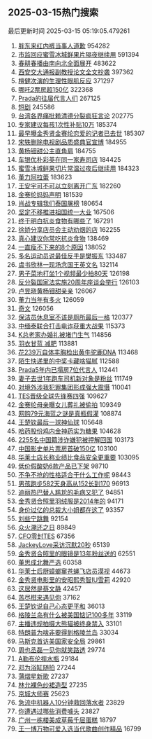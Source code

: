 ## 2025-03-15热门搜索 
最后更新时间 2025-03-15 05:19:05.479261 
1. [胖东来红内裤当事人道歉](https://s.weibo.com/weibo?q=%23%E8%83%96%E4%B8%9C%E6%9D%A5%E7%BA%A2%E5%86%85%E8%A3%A4%E5%BD%93%E4%BA%8B%E4%BA%BA%E9%81%93%E6%AD%89%23&t=31&band_rank=1&Refer=top) 954282
1. [市监回应蜜雪冰城鲜果片隔夜继续用](https://s.weibo.com/weibo?q=%23%E5%B8%82%E7%9B%91%E5%9B%9E%E5%BA%94%E8%9C%9C%E9%9B%AA%E5%86%B0%E5%9F%8E%E9%B2%9C%E6%9E%9C%E7%89%87%E9%9A%94%E5%A4%9C%E7%BB%A7%E7%BB%AD%E7%94%A8%23&t=31&band_rank=2&Refer=top) 591394
1. [春耕春播由南向北全面展开](https://s.weibo.com/weibo?q=%23%E6%98%A5%E8%80%95%E6%98%A5%E6%92%AD%E7%94%B1%E5%8D%97%E5%90%91%E5%8C%97%E5%85%A8%E9%9D%A2%E5%B1%95%E5%BC%80%23&t=31&band_rank=3&Refer=top) 483622
1. [西安交大通报副教授论文全文抄袭](https://s.weibo.com/weibo?q=%23%E8%A5%BF%E5%AE%89%E4%BA%A4%E5%A4%A7%E9%80%9A%E6%8A%A5%E5%89%AF%E6%95%99%E6%8E%88%E8%AE%BA%E6%96%87%E5%85%A8%E6%96%87%E6%8A%84%E8%A2%AD%23&t=31&band_rank=4&Refer=top) 397362
1. [檀健次演的生理性眼肌反应](https://s.weibo.com/weibo?q=%E6%AA%80%E5%81%A5%E6%AC%A1%E6%BC%94%E7%9A%84%E7%94%9F%E7%90%86%E6%80%A7%E7%9C%BC%E8%82%8C%E5%8F%8D%E5%BA%94&t=31&band_rank=5&Refer=top) 371297
1. [哪吒2票房超150亿](https://s.weibo.com/weibo?q=%23%E5%93%AA%E5%90%922%E7%A5%A8%E6%88%BF%E8%B6%85150%E4%BA%BF%23&t=31&band_rank=6&Refer=top) 322368
1. [Prada的往届代言人们](https://s.weibo.com/weibo?q=%23Prada%E7%9A%84%E5%BE%80%E5%B1%8A%E4%BB%A3%E8%A8%80%E4%BA%BA%E4%BB%AC%23&t=31&band_rank=7&Refer=top) 267125
1. [短剧](https://s.weibo.com/weibo?q=%E7%9F%AD%E5%89%A7&t=31&band_rank=8&Refer=top) 245586
1. [台湾各界痛批赖清德分裂疯狂言论](https://s.weibo.com/weibo?q=%23%E5%8F%B0%E6%B9%BE%E5%90%84%E7%95%8C%E7%97%9B%E6%89%B9%E8%B5%96%E6%B8%85%E5%BE%B7%E5%88%86%E8%A3%82%E7%96%AF%E7%8B%82%E8%A8%80%E8%AE%BA%23&t=31&band_rank=9&Refer=top) 202775
1. [专家建议每孩1次性补贴10万](https://s.weibo.com/weibo?q=%23%E4%B8%93%E5%AE%B6%E5%BB%BA%E8%AE%AE%E6%AF%8F%E5%AD%A91%E6%AC%A1%E6%80%A7%E8%A1%A5%E8%B4%B410%E4%B8%87%23&t=31&band_rank=10&Refer=top) 185374
1. [最早曝金秀贤金赛纶恋爱的记者已去世](https://s.weibo.com/weibo?q=%23%E6%9C%80%E6%97%A9%E6%9B%9D%E9%87%91%E7%A7%80%E8%B4%A4%E9%87%91%E8%B5%9B%E7%BA%B6%E6%81%8B%E7%88%B1%E7%9A%84%E8%AE%B0%E8%80%85%E5%B7%B2%E5%8E%BB%E4%B8%96%23&t=31&band_rank=11&Refer=top) 185307
1. [宋轶删除电视剧品质盛典官宣博](https://s.weibo.com/weibo?q=%23%E5%AE%8B%E8%BD%B6%E5%88%A0%E9%99%A4%E7%94%B5%E8%A7%86%E5%89%A7%E5%93%81%E8%B4%A8%E7%9B%9B%E5%85%B8%E5%AE%98%E5%AE%A3%E5%8D%9A%23&t=31&band_rank=12&Refer=top) 184955
1. [黄杨钿甜公主直角肩](https://s.weibo.com/weibo?q=%E9%BB%84%E6%9D%A8%E9%92%BF%E7%94%9C%E5%85%AC%E4%B8%BB%E7%9B%B4%E8%A7%92%E8%82%A9&t=31&band_rank=13&Refer=top) 184755
1. [车银优朴彩英在同一家寿司店](https://s.weibo.com/weibo?q=%23%E8%BD%A6%E9%93%B6%E4%BC%98%E6%9C%B4%E5%BD%A9%E8%8B%B1%E5%9C%A8%E5%90%8C%E4%B8%80%E5%AE%B6%E5%AF%BF%E5%8F%B8%E5%BA%97%23&t=31&band_rank=14&Refer=top) 184425
1. [蜜雪冰城鲜果切片常温过夜后继续用](https://s.weibo.com/weibo?q=%23%E8%9C%9C%E9%9B%AA%E5%86%B0%E5%9F%8E%E9%B2%9C%E6%9E%9C%E5%88%87%E7%89%87%E5%B8%B8%E6%B8%A9%E8%BF%87%E5%A4%9C%E5%90%8E%E7%BB%A7%E7%BB%AD%E7%94%A8%23&t=31&band_rank=15&Refer=top) 184323
1. [董力阿拉蕾](https://s.weibo.com/weibo?q=%E8%91%A3%E5%8A%9B%E9%98%BF%E6%8B%89%E8%95%BE&t=31&band_rank=16&Refer=top) 183623
1. [王安宇可不可以立刻离开广东](https://s.weibo.com/weibo?q=%E7%8E%8B%E5%AE%89%E5%AE%87%E5%8F%AF%E4%B8%8D%E5%8F%AF%E4%BB%A5%E7%AB%8B%E5%88%BB%E7%A6%BB%E5%BC%80%E5%B9%BF%E4%B8%9C&t=31&band_rank=17&Refer=top) 182260
1. [金赛纶妈妈声明](https://s.weibo.com/weibo?q=%23%E9%87%91%E8%B5%9B%E7%BA%B6%E5%A6%88%E5%A6%88%E5%A3%B0%E6%98%8E%23&t=31&band_rank=18&Refer=top) 181539
1. [肖战专辑我们泰国屠榜](https://s.weibo.com/weibo?q=%23%E8%82%96%E6%88%98%E4%B8%93%E8%BE%91%E6%88%91%E4%BB%AC%E6%B3%B0%E5%9B%BD%E5%B1%A0%E6%A6%9C%23&t=31&band_rank=19&Refer=top) 180654
1. [坚定不移推进祖国统一大业](https://s.weibo.com/weibo?q=%23%E5%9D%9A%E5%AE%9A%E4%B8%8D%E7%A7%BB%E6%8E%A8%E8%BF%9B%E7%A5%96%E5%9B%BD%E7%BB%9F%E4%B8%80%E5%A4%A7%E4%B8%9A%23&t=31&band_rank=20&Refer=top) 167506
1. [终于明白抗炎食物有哪些了](https://s.weibo.com/weibo?q=%23%E7%BB%88%E4%BA%8E%E6%98%8E%E7%99%BD%E6%8A%97%E7%82%8E%E9%A3%9F%E7%89%A9%E6%9C%89%E5%93%AA%E4%BA%9B%E4%BA%86%23&t=31&band_rank=21&Refer=top) 167291
1. [徐娇分享店员会主动劝烟的店](https://s.weibo.com/weibo?q=%23%E5%BE%90%E5%A8%87%E5%88%86%E4%BA%AB%E5%BA%97%E5%91%98%E4%BC%9A%E4%B8%BB%E5%8A%A8%E5%8A%9D%E7%83%9F%E7%9A%84%E5%BA%97%23&t=31&band_rank=22&Refer=top) 162255
1. [真心建议你常吃抗炎食物](https://s.weibo.com/weibo?q=%23%E7%9C%9F%E5%BF%83%E5%BB%BA%E8%AE%AE%E4%BD%A0%E5%B8%B8%E5%90%83%E6%8A%97%E7%82%8E%E9%A3%9F%E7%89%A9%23&t=31&band_rank=23&Refer=top) 138469
1. [一直瘦不下来的8个原因](https://s.weibo.com/weibo?q=%23%E4%B8%80%E7%9B%B4%E7%98%A6%E4%B8%8D%E4%B8%8B%E6%9D%A5%E7%9A%848%E4%B8%AA%E5%8E%9F%E5%9B%A0%23&t=31&band_rank=24&Refer=top) 138052
1. [多名运动员说最佳反手是樊振东](https://s.weibo.com/weibo?q=%23%E5%A4%9A%E5%90%8D%E8%BF%90%E5%8A%A8%E5%91%98%E8%AF%B4%E6%9C%80%E4%BD%B3%E5%8F%8D%E6%89%8B%E6%98%AF%E6%A8%8A%E6%8C%AF%E4%B8%9C%23&t=31&band_rank=25&Refer=top) 133487
1. [虞书欣林一现场念国王英文名](https://s.weibo.com/weibo?q=%E8%99%9E%E4%B9%A6%E6%AC%A3%E6%9E%97%E4%B8%80%E7%8E%B0%E5%9C%BA%E5%BF%B5%E5%9B%BD%E7%8E%8B%E8%8B%B1%E6%96%87%E5%90%8D&t=31&band_rank=26&Refer=top) 132114
1. [男子菜地打坐1个视频最少拍80天](https://s.weibo.com/weibo?q=%23%E7%94%B7%E5%AD%90%E8%8F%9C%E5%9C%B0%E6%89%93%E5%9D%901%E4%B8%AA%E8%A7%86%E9%A2%91%E6%9C%80%E5%B0%91%E6%8B%8D80%E5%A4%A9%23&t=31&band_rank=27&Refer=top) 126198
1. [反分裂国家法实施20周年座谈会举行](https://s.weibo.com/weibo?q=%23%E5%8F%8D%E5%88%86%E8%A3%82%E5%9B%BD%E5%AE%B6%E6%B3%95%E5%AE%9E%E6%96%BD20%E5%91%A8%E5%B9%B4%E5%BA%A7%E8%B0%88%E4%BC%9A%E4%B8%BE%E8%A1%8C%23&t=31&band_rank=28&Refer=top) 126103
1. [卢昱晓黄杨钿甜亲亲](https://s.weibo.com/weibo?q=%23%E5%8D%A2%E6%98%B1%E6%99%93%E9%BB%84%E6%9D%A8%E9%92%BF%E7%94%9C%E4%BA%B2%E4%BA%B2%23&t=31&band_rank=29&Refer=top) 126067
1. [董力当年有多火](https://s.weibo.com/weibo?q=%23%E8%91%A3%E5%8A%9B%E5%BD%93%E5%B9%B4%E6%9C%89%E5%A4%9A%E7%81%AB%23&t=31&band_rank=30&Refer=top) 126059
1. [奇文](https://s.weibo.com/weibo?q=%E5%A5%87%E6%96%87&t=31&band_rank=31&Refer=top) 126056
1. [保洁员休息室不该是厕所最后一格](https://s.weibo.com/weibo?q=%23%E4%BF%9D%E6%B4%81%E5%91%98%E4%BC%91%E6%81%AF%E5%AE%A4%E4%B8%8D%E8%AF%A5%E6%98%AF%E5%8E%95%E6%89%80%E6%9C%80%E5%90%8E%E4%B8%80%E6%A0%BC%23&t=31&band_rank=32&Refer=top) 120377
1. [中缅泰联合打击电诈获重大战果](https://s.weibo.com/weibo?q=%23%E4%B8%AD%E7%BC%85%E6%B3%B0%E8%81%94%E5%90%88%E6%89%93%E5%87%BB%E7%94%B5%E8%AF%88%E8%8E%B7%E9%87%8D%E5%A4%A7%E6%88%98%E6%9E%9C%23&t=31&band_rank=10&Refer=top) 115373
1. [K总老家办婚礼被堵门生气](https://s.weibo.com/weibo?q=%23K%E6%80%BB%E8%80%81%E5%AE%B6%E5%8A%9E%E5%A9%9A%E7%A4%BC%E8%A2%AB%E5%A0%B5%E9%97%A8%E7%94%9F%E6%B0%94%23&t=31&band_rank=11&Refer=top) 114856
1. [羽衣甘蓝 减肥](https://s.weibo.com/weibo?q=%E7%BE%BD%E8%A1%A3%E7%94%98%E8%93%9D%20%E5%87%8F%E8%82%A5&t=31&band_rank=33&Refer=top) 113881
1. [花239万自体丰胸检出黄牛驼鹿DNA](https://s.weibo.com/weibo?q=%23%E8%8A%B1239%E4%B8%87%E8%87%AA%E4%BD%93%E4%B8%B0%E8%83%B8%E6%A3%80%E5%87%BA%E9%BB%84%E7%89%9B%E9%A9%BC%E9%B9%BFDNA%23&t=31&band_rank=34&Refer=top) 113468
1. [陌生快递里的中奖卡藏啥猫腻](https://s.weibo.com/weibo?q=%23%E9%99%8C%E7%94%9F%E5%BF%AB%E9%80%92%E9%87%8C%E7%9A%84%E4%B8%AD%E5%A5%96%E5%8D%A1%E8%97%8F%E5%95%A5%E7%8C%AB%E8%85%BB%23&t=31&band_rank=35&Refer=top) 112588
1. [Prada5年内已塌房7位代言人](https://s.weibo.com/weibo?q=%23Prada5%E5%B9%B4%E5%86%85%E5%B7%B2%E5%A1%8C%E6%88%BF7%E4%BD%8D%E4%BB%A3%E8%A8%80%E4%BA%BA%23&t=31&band_rank=14&Refer=top) 112441
1. [妻子去世1年跑车司机新对象是粉丝](https://s.weibo.com/weibo?q=%23%E5%A6%BB%E5%AD%90%E5%8E%BB%E4%B8%961%E5%B9%B4%E8%B7%91%E8%BD%A6%E5%8F%B8%E6%9C%BA%E6%96%B0%E5%AF%B9%E8%B1%A1%E6%98%AF%E7%B2%89%E4%B8%9D%23&t=31&band_rank=36&Refer=top) 111749
1. [对境外涉我犯罪集团形成强大震慑](https://s.weibo.com/weibo?q=%23%E5%AF%B9%E5%A2%83%E5%A4%96%E6%B6%89%E6%88%91%E7%8A%AF%E7%BD%AA%E9%9B%86%E5%9B%A2%E5%BD%A2%E6%88%90%E5%BC%BA%E5%A4%A7%E9%9C%87%E6%85%91%23&t=31&band_rank=17&Refer=top) 110041
1. [TES晋级全球先锋赛四强](https://s.weibo.com/weibo?q=%23TES%E6%99%8B%E7%BA%A7%E5%85%A8%E7%90%83%E5%85%88%E9%94%8B%E8%B5%9B%E5%9B%9B%E5%BC%BA%23&t=31&band_rank=37&Refer=top) 109627
1. [金赛纶母亲曝女儿葬礼被偷拍](https://s.weibo.com/weibo?q=%23%E9%87%91%E8%B5%9B%E7%BA%B6%E6%AF%8D%E4%BA%B2%E6%9B%9D%E5%A5%B3%E5%84%BF%E8%91%AC%E7%A4%BC%E8%A2%AB%E5%81%B7%E6%8B%8D%23&t=31&band_rank=18&Refer=top) 109349
1. [网购79元海蓝之谜是真瓶假灌](https://s.weibo.com/weibo?q=%23%E7%BD%91%E8%B4%AD79%E5%85%83%E6%B5%B7%E8%93%9D%E4%B9%8B%E8%B0%9C%E6%98%AF%E7%9C%9F%E7%93%B6%E5%81%87%E7%81%8C%23&t=31&band_rank=38&Refer=top) 108874
1. [王楚钦最后一球神仙球](https://s.weibo.com/weibo?q=%23%E7%8E%8B%E6%A5%9A%E9%92%A6%E6%9C%80%E5%90%8E%E4%B8%80%E7%90%83%E7%A5%9E%E4%BB%99%E7%90%83%23&t=31&band_rank=39&Refer=top) 105648
1. [哈药股份鸡内金神药实为糖果](https://s.weibo.com/weibo?q=%23%E5%93%88%E8%8D%AF%E8%82%A1%E4%BB%BD%E9%B8%A1%E5%86%85%E9%87%91%E7%A5%9E%E8%8D%AF%E5%AE%9E%E4%B8%BA%E7%B3%96%E6%9E%9C%23&t=31&band_rank=40&Refer=top) 104628
1. [2255名中国籍涉诈嫌犯被押解回国](https://s.weibo.com/weibo?q=%232255%E5%90%8D%E4%B8%AD%E5%9B%BD%E7%B1%8D%E6%B6%89%E8%AF%88%E5%AB%8C%E7%8A%AF%E8%A2%AB%E6%8A%BC%E8%A7%A3%E5%9B%9E%E5%9B%BD%23&t=31&band_rank=41&Refer=top) 103173
1. [中国影史单片票房首破150亿](https://s.weibo.com/weibo?q=%23%E4%B8%AD%E5%9B%BD%E5%BD%B1%E5%8F%B2%E5%8D%95%E7%89%87%E7%A5%A8%E6%88%BF%E9%A6%96%E7%A0%B4150%E4%BA%BF%23&t=31&band_rank=42&Refer=top) 103100
1. [华莱士店长称业绩比食品安全更重要](https://s.weibo.com/weibo?q=%23%E5%8D%8E%E8%8E%B1%E5%A3%AB%E5%BA%97%E9%95%BF%E7%A7%B0%E4%B8%9A%E7%BB%A9%E6%AF%94%E9%A3%9F%E5%93%81%E5%AE%89%E5%85%A8%E6%9B%B4%E9%87%8D%E8%A6%81%23&t=31&band_rank=43&Refer=top) 103095
1. [低价假酸奶6款产品已下架](https://s.weibo.com/weibo?q=%23%E4%BD%8E%E4%BB%B7%E5%81%87%E9%85%B8%E5%A5%B66%E6%AC%BE%E4%BA%A7%E5%93%81%E5%B7%B2%E4%B8%8B%E6%9E%B6%23&t=31&band_rank=44&Refer=top) 98710
1. [不争不抢的性格适合干什么工作呢](https://s.weibo.com/weibo?q=%23%E4%B8%8D%E4%BA%89%E4%B8%8D%E6%8A%A2%E7%9A%84%E6%80%A7%E6%A0%BC%E9%80%82%E5%90%88%E5%B9%B2%E4%BB%80%E4%B9%88%E5%B7%A5%E4%BD%9C%E5%91%A2%23&t=31&band_rank=45&Refer=top) 98443
1. [男孩跑步582天身高从152长到170](https://s.weibo.com/weibo?q=%23%E7%94%B7%E5%AD%A9%E8%B7%91%E6%AD%A5582%E5%A4%A9%E8%BA%AB%E9%AB%98%E4%BB%8E152%E9%95%BF%E5%88%B0170%23&t=31&band_rank=46&Refer=top) 96913
1. [迪丽热巴替人尴尬的毛病又犯了](https://s.weibo.com/weibo?q=%E8%BF%AA%E4%B8%BD%E7%83%AD%E5%B7%B4%E6%9B%BF%E4%BA%BA%E5%B0%B4%E5%B0%AC%E7%9A%84%E6%AF%9B%E7%97%85%E5%8F%88%E7%8A%AF%E4%BA%86&t=31&band_rank=47&Refer=top) 94851
1. [金秀贤合照里羽绒服是2014年的](https://s.weibo.com/weibo?q=%23%E9%87%91%E7%A7%80%E8%B4%A4%E5%90%88%E7%85%A7%E9%87%8C%E7%BE%BD%E7%BB%92%E6%9C%8D%E6%98%AF2014%E5%B9%B4%E7%9A%84%23&t=31&band_rank=48&Refer=top) 94171
1. [身价过亿的总裁大小姐都在这了](https://s.weibo.com/weibo?q=%E8%BA%AB%E4%BB%B7%E8%BF%87%E4%BA%BF%E7%9A%84%E6%80%BB%E8%A3%81%E5%A4%A7%E5%B0%8F%E5%A7%90%E9%83%BD%E5%9C%A8%E8%BF%99%E4%BA%86&t=31&band_rank=49&Refer=top) 93357
1. [刘些宁跳舞](https://s.weibo.com/weibo?q=%E5%88%98%E4%BA%9B%E5%AE%81%E8%B7%B3%E8%88%9E&t=31&band_rank=50&Refer=top) 92154
1. [众火溯还之日](https://s.weibo.com/weibo?q=%23%E4%BC%97%E7%81%AB%E6%BA%AF%E8%BF%98%E4%B9%8B%E6%97%A5%23&t=31&band_rank=25&Refer=top) 89849
1. [CFO零封TES](https://s.weibo.com/weibo?q=%23CFO%E9%9B%B6%E5%B0%81TES%23&t=31&band_rank=34&Refer=top) 67356
1. [JackeyLove采访沉默20秒](https://s.weibo.com/weibo?q=%23JackeyLove%E9%87%87%E8%AE%BF%E6%B2%89%E9%BB%9820%E7%A7%92%23&t=31&band_rank=38&Refer=top) 65139
1. [金秀贤合照里的眼镜是13年粉丝送的](https://s.weibo.com/weibo?q=%23%E9%87%91%E7%A7%80%E8%B4%A4%E5%90%88%E7%85%A7%E9%87%8C%E7%9A%84%E7%9C%BC%E9%95%9C%E6%98%AF13%E5%B9%B4%E7%B2%89%E4%B8%9D%E9%80%81%E7%9A%84%23&t=31&band_rank=40&Refer=top) 62551
1. [董思成北舞严选](https://s.weibo.com/weibo?q=%23%E8%91%A3%E6%80%9D%E6%88%90%E5%8C%97%E8%88%9E%E4%B8%A5%E9%80%89%23&t=31&band_rank=48&Refer=top) 60358
1. [华莱士后厨蟑螂窜苍蝇飞店员漠视](https://s.weibo.com/weibo?q=%23%E5%8D%8E%E8%8E%B1%E5%A3%AB%E5%90%8E%E5%8E%A8%E8%9F%91%E8%9E%82%E7%AA%9C%E8%8B%8D%E8%9D%87%E9%A3%9E%E5%BA%97%E5%91%98%E6%BC%A0%E8%A7%86%23&t=31&band_rank=3&Refer=top) 44673
1. [金秀贤电影里的安昭熙秀智IU雪莉](https://s.weibo.com/weibo?q=%23%E9%87%91%E7%A7%80%E8%B4%A4%E7%94%B5%E5%BD%B1%E9%87%8C%E7%9A%84%E5%AE%89%E6%98%AD%E7%86%99%E7%A7%80%E6%99%BAIU%E9%9B%AA%E8%8E%89%23&t=31&band_rank=17&Refer=top) 42920
1. [这居然是蔡文静](https://s.weibo.com/weibo?q=%E8%BF%99%E5%B1%85%E7%84%B6%E6%98%AF%E8%94%A1%E6%96%87%E9%9D%99&t=31&band_rank=23&Refer=top) 42457
1. [苦尽柑来遇见你](https://s.weibo.com/weibo?q=%E8%8B%A6%E5%B0%BD%E6%9F%91%E6%9D%A5%E9%81%87%E8%A7%81%E4%BD%A0&t=31&band_rank=29&Refer=top) 37162
1. [王楚钦说自己心态更平和](https://s.weibo.com/weibo?q=%E7%8E%8B%E6%A5%9A%E9%92%A6%E8%AF%B4%E8%87%AA%E5%B7%B1%E5%BF%83%E6%80%81%E6%9B%B4%E5%B9%B3%E5%92%8C&t=31&band_rank=33&Refer=top) 36013
1. [格陵兰岛有什么被美国惦记100多年](https://s.weibo.com/weibo?q=%23%E6%A0%BC%E9%99%B5%E5%85%B0%E5%B2%9B%E6%9C%89%E4%BB%80%E4%B9%88%E8%A2%AB%E7%BE%8E%E5%9B%BD%E6%83%A6%E8%AE%B0100%E5%A4%9A%E5%B9%B4%23&t=31&band_rank=16&Refer=top) 33119
1. [主播违规拍摄大熊猫被终身禁入](https://s.weibo.com/weibo?q=%23%E4%B8%BB%E6%92%AD%E8%BF%9D%E8%A7%84%E6%8B%8D%E6%91%84%E5%A4%A7%E7%86%8A%E7%8C%AB%E8%A2%AB%E7%BB%88%E8%BA%AB%E7%A6%81%E5%85%A5%23&t=31&band_rank=31&Refer=top) 33101
1. [特朗普为啥非要得到格陵兰岛](https://s.weibo.com/weibo?q=%23%E7%89%B9%E6%9C%97%E6%99%AE%E4%B8%BA%E5%95%A5%E9%9D%9E%E8%A6%81%E5%BE%97%E5%88%B0%E6%A0%BC%E9%99%B5%E5%85%B0%E5%B2%9B%23&t=31&band_rank=20&Refer=top) 33034
1. [马斯克首访美国家安全局](https://s.weibo.com/weibo?q=%23%E9%A9%AC%E6%96%AF%E5%85%8B%E9%A6%96%E8%AE%BF%E7%BE%8E%E5%9B%BD%E5%AE%B6%E5%AE%89%E5%85%A8%E5%B1%80%23&t=31&band_rank=38&Refer=top) 29861
1. [周也丞磊一见你就笑路透](https://s.weibo.com/weibo?q=%23%E5%91%A8%E4%B9%9F%E4%B8%9E%E7%A3%8A%E4%B8%80%E8%A7%81%E4%BD%A0%E5%B0%B1%E7%AC%91%E8%B7%AF%E9%80%8F%23&t=31&band_rank=30&Refer=top) 29774
1. [A勒布伦摔水瓶](https://s.weibo.com/weibo?q=%23A%E5%8B%92%E5%B8%83%E4%BC%A6%E6%91%94%E6%B0%B4%E7%93%B6%23&t=31&band_rank=40&Refer=top) 29184
1. [邓为浴缸随拍](https://s.weibo.com/weibo?q=%23%E9%82%93%E4%B8%BA%E6%B5%B4%E7%BC%B8%E9%9A%8F%E6%8B%8D%23&t=31&band_rank=44&Refer=top) 27244
1. [蒲熠星新歌](https://s.weibo.com/weibo?q=%E8%92%B2%E7%86%A0%E6%98%9F%E6%96%B0%E6%AD%8C&t=31&band_rank=48&Refer=top) 27237
1. [林允裸色纱裙造型](https://s.weibo.com/weibo?q=%23%E6%9E%97%E5%85%81%E8%A3%B8%E8%89%B2%E7%BA%B1%E8%A3%99%E9%80%A0%E5%9E%8B%23&t=31&band_rank=50&Refer=top) 27235
1. [京城大师赛](https://s.weibo.com/weibo?q=%E4%BA%AC%E5%9F%8E%E5%A4%A7%E5%B8%88%E8%B5%9B&t=31&band_rank=47&Refer=top) 25623
1. [急流中机器人10分钟救回落水者](https://s.weibo.com/weibo?q=%23%E6%80%A5%E6%B5%81%E4%B8%AD%E6%9C%BA%E5%99%A8%E4%BA%BA10%E5%88%86%E9%92%9F%E6%95%91%E5%9B%9E%E8%90%BD%E6%B0%B4%E8%80%85%23&t=31&band_rank=30&Refer=top) 23829
1. [你遭遇过哪些消费噱头](https://s.weibo.com/weibo?q=%23%E4%BD%A0%E9%81%AD%E9%81%87%E8%BF%87%E5%93%AA%E4%BA%9B%E6%B6%88%E8%B4%B9%E5%99%B1%E5%A4%B4%23&t=31&band_rank=31&Refer=top) 23827
1. [广州一栋楼美成草莓千层蛋糕](https://s.weibo.com/weibo?q=%23%E5%B9%BF%E5%B7%9E%E4%B8%80%E6%A0%8B%E6%A5%BC%E7%BE%8E%E6%88%90%E8%8D%89%E8%8E%93%E5%8D%83%E5%B1%82%E8%9B%8B%E7%B3%95%23&t=31&band_rank=40&Refer=top) 18797
1. [王一博万物可爱入选当代歌曲创作精品](https://s.weibo.com/weibo?q=%23%E7%8E%8B%E4%B8%80%E5%8D%9A%E4%B8%87%E7%89%A9%E5%8F%AF%E7%88%B1%E5%85%A5%E9%80%89%E5%BD%93%E4%BB%A3%E6%AD%8C%E6%9B%B2%E5%88%9B%E4%BD%9C%E7%B2%BE%E5%93%81%23&t=31&band_rank=48&Refer=top) 16799
